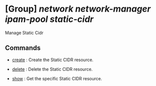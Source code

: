 # [Group] _network network-manager ipam-pool static-cidr_

Manage Static Cidr

## Commands

- [create](/Commands/network/network-manager/ipam-pool/static-cidr/_create.md)
: Create the Static CIDR resource.

- [delete](/Commands/network/network-manager/ipam-pool/static-cidr/_delete.md)
: Delete the Static CIDR resource.

- [show](/Commands/network/network-manager/ipam-pool/static-cidr/_show.md)
: Get the specific Static CIDR resource.
